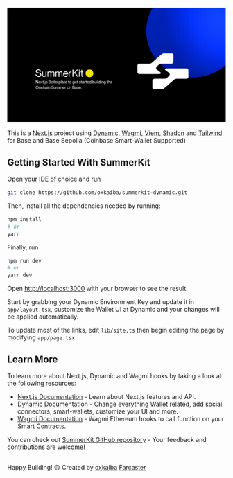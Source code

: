 ![SummerKit](/public/metasummerkit.png)

This is a [Next.js](https://nextjs.org/) project using [Dynamic](https://dynamic.xyz), [Wagmi](https://wagmi.sh), [Viem](https://viem.sh), [Shadcn](https://ui.shadcn.com) and [Tailwind](https://tailwindcss.com) for Base and Base Sepolia (Coinbase Smart-Wallet Supported)

## Getting Started With SummerKit

Open your IDE of choice and run 

```bash 
git clone https://github.com/oxkaiba/summerkit-dynamic.git
```
Then, install all the dependencies needed by running:

```bash
npm install
# or
yarn
```
Finally, run
```bash
npm run dev
# or
yarn dev
```

Open [http://localhost:3000](http://localhost:3000) with your browser to see the result.

Start by grabbing your Dynamic Environment Key and update it in `app/layout.tsx`, customize the Wallet UI at Dynamic and your changes will be applied automatically.

To update most of the links, edit `lib/site.ts` then begin editing the page by modifying `app/page.tsx`

## Learn More

To learn more about Next.js, Dynamic and Wagmi hooks by taking a look at the following resources:

- [Next.js Documentation](https://nextjs.org/docs) - Learn about Next.js features and API.
- [Dynamic Documentation](https://docs.dynamic.xyz/introduction/welcome) - Change everything Wallet related, add social connectors, smart-wallets, customize your UI and more.
- [Wagmi Documentation](https://wagmi.sh/react/getting-started) - Wagmi Ethereum hooks to call function on your Smart Contracts.

You can check out [SummerKit GitHub repository](https://github.com/summershsh/summerkit) - Your feedback and contributions are welcome!

##

Happy Building! 🟡
Created by [oxkaiba](https://github.com/oxkaiba) [Farcaster](https://warpcast.com/oxkaiba)
